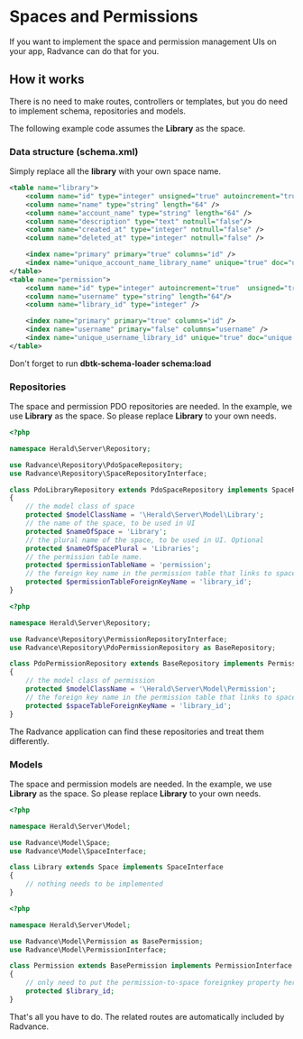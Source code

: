 # Spaces and Permissions

If you want to implement the space and permission management UIs on your app, Radvance can do that for you.

## How it works
There is no need to make routes, controllers or templates, but you do need to implement schema, repositories and models.

The following example code assumes the __Library__ as the space.

### Data structure (schema.xml)
Simply replace all the __library__ with your own space name.
```xml
<table name="library">
    <column name="id" type="integer" unsigned="true" autoincrement="true" />
    <column name="name" type="string" length="64" />
    <column name="account_name" type="string" length="64" />
    <column name="description" type="text" notnull="false"/>
    <column name="created_at" type="integer" notnull="false" />
    <column name="deleted_at" type="integer" notnull="false" />

    <index name="primary" primary="true" columns="id" />
    <index name="unique_account_name_library_name" unique="true" doc="unique account and library" columns="name, account_name" />
</table>
<table name="permission">
    <column name="id" type="integer" autoincrement="true"  unsigned="true" />
    <column name="username" type="string" length="64"/>
    <column name="library_id" type="integer" />

    <index name="primary" primary="true" columns="id" />
    <index name="username" primary="false" columns="username" />
    <index name="unique_username_library_id" unique="true" doc="unique username and library id" columns="username, library_id" />
</table>
```
Don't forget to run __dbtk-schema-loader schema:load__

### Repositories
The space and permission PDO repositories are needed. In the example, we use __Library__ as the space. So please replace __Library__ to your own needs.
```php
<?php

namespace Herald\Server\Repository;

use Radvance\Repository\PdoSpaceRepository;
use Radvance\Repository\SpaceRepositoryInterface;

class PdoLibraryRepository extends PdoSpaceRepository implements SpaceRepositoryInterface
{
    // the model class of space
    protected $modelClassName = '\Herald\Server\Model\Library';
    // the name of the space, to be used in UI
    protected $nameOfSpace = 'Library';
    // the plural name of the space, to be used in UI. Optional
    protected $nameOfSpacePlural = 'Libraries';
    // the permission table name.
    protected $permissionTableName = 'permission';
    // the foreign key name in the permission table that links to space
    protected $permissionTableForeignKeyName = 'library_id';
}

```
```php
<?php

namespace Herald\Server\Repository;

use Radvance\Repository\PermissionRepositoryInterface;
use Radvance\Repository\PdoPermissionRepository as BaseRepository;

class PdoPermissionRepository extends BaseRepository implements PermissionRepositoryInterface
{
    // the model class of permission
    protected $modelClassName = '\Herald\Server\Model\Permission';
    // the foreign key name in the permission table that links to space
    protected $spaceTableForeignKeyName = 'library_id';
}

```
The Radvance application can find these repositories and treat them differently.

### Models
The space and permission models are needed. In the example, we use __Library__ as the space. So please replace __Library__ to your own needs.
```php
<?php

namespace Herald\Server\Model;

use Radvance\Model\Space;
use Radvance\Model\SpaceInterface;

class Library extends Space implements SpaceInterface
{
    // nothing needs to be implemented
}

```
```php
<?php

namespace Herald\Server\Model;

use Radvance\Model\Permission as BasePermission;
use Radvance\Model\PermissionInterface;

class Permission extends BasePermission implements PermissionInterface
{
    // only need to put the permission-to-space foreignkey property here, nothing else
    protected $library_id;
}

```
That's all you have to do. The related routes are automatically included by Radvance.
